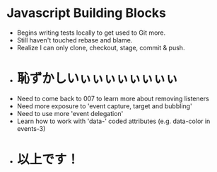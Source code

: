 # Javascript Building Blocks

- Begins writing tests locally to get used to Git more. 
- Still haven't touched rebase and blame.
- Realize I can only clone, checkout, stage, commit & push.
- # 恥ずかしいぃぃぃぃぃぃぃぃ
- Need to come back to 007 to learn more about removing listeners
- Need more exposure to 'event capture, target and bubbling'
- Need to use more 'event delegation'
- Learn how to work with 'data-' coded attributes (e.g. data-color in events-3)
- # 以上です！